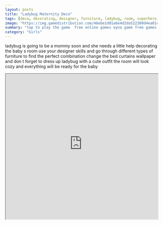 ```yaml
---
layout: posts
title: "Ladybug Maternity Deco"
tags: [deco, decorating, designer, furniture, ladybug, room, superhero, free, online, games, oyna, game, free, games, play, play, games]
image: "https://img.gamedistribution.com/46ebe1d01a6e4d2da522380d4ea01cb5.jpg"
summary: "tap to play the game  free online games oyna game free games play play games"
category: "Girls"
---
```


ladybug is going to be a mommy soon and she needs a little help decorating the baby s room use your designer skills and go through different types of furniture to find the perfect combination change the bed curtains wallpaper and don t forget to dress up ladybug with a cute outfit the room will look cozy and everything will be ready for the baby

<iframe width="100%" height="480px;" src="https://html5.gamedistribution.com/46ebe1d01a6e4d2da522380d4ea01cb5/"></iframe>